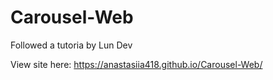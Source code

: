 # Carousel-Web

Followed a tutoria by Lun Dev

View site here: https://anastasiia418.github.io/Carousel-Web/

